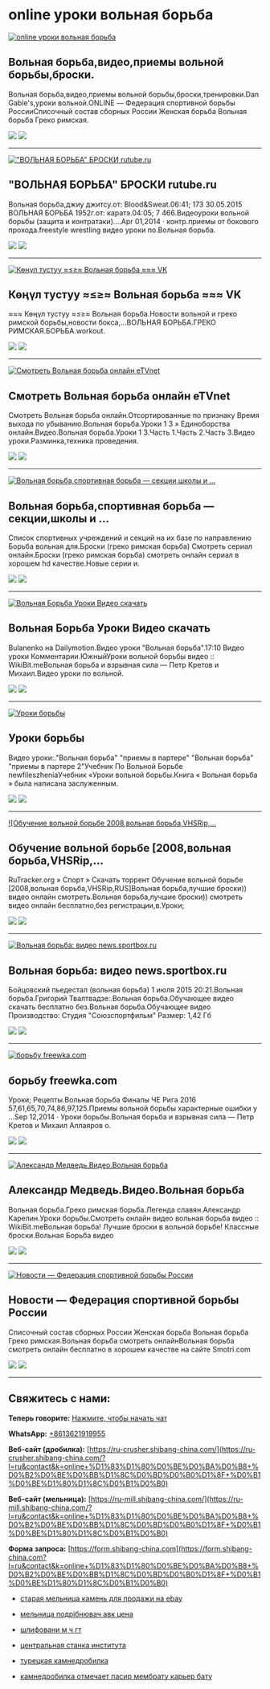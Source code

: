 # online уроки вольная борьба

<a href="https://swt.shibang-china.com/?l=ru&img&k=online+%D1%83%D1%80%D0%BE%D0%BA%D0%B8+%D0%B2%D0%BE%D0%BB%D1%8C%D0%BD%D0%B0%D1%8F+%D0%B1%D0%BE%D1%80%D1%8C%D0%B1%D0%B0" target="_blank">![online уроки вольная борьба](http://static.shibang-china.com/all-800x300/71.jpg)</a>

## Вольная борьба,видео,приемы вольной борьбы,броски.
Вольная борьба,видео,приемы вольной борьбы,броски,тренировки.Dan Gable's,уроки вольной.ONLINE — Федерация спортивной борьбы РоссииСписочный состав сборных России Женская борьба Вольная борьба Греко римская.


<a href="https://whatsapp.shibangsoft.com/WhatsApp.php" target="_blank" title="WhatsApp">![](http://static.shibang-china.com/icon/whatsapp.png)</a> <a href="https://swt.shibang-china.com/?l=ru&icon&k=online+%D1%83%D1%80%D0%BE%D0%BA%D0%B8+%D0%B2%D0%BE%D0%BB%D1%8C%D0%BD%D0%B0%D1%8F+%D0%B1%D0%BE%D1%80%D1%8C%D0%B1%D0%B0" target="_blank">![](http://static.shibang-china.com/icon/chat-ru.png)</a>

---

<a href="https://swt.shibang-china.com/?l=ru&img&k=online+%D1%83%D1%80%D0%BE%D0%BA%D0%B8+%D0%B2%D0%BE%D0%BB%D1%8C%D0%BD%D0%B0%D1%8F+%D0%B1%D0%BE%D1%80%D1%8C%D0%B1%D0%B0" target="_blank">![&quot;ВОЛЬНАЯ БОРЬБА&quot; БРОСКИ rutube.ru](http://static.shibang-china.com/all-800x300/440.jpg)</a>

## &quot;ВОЛЬНАЯ БОРЬБА&quot; БРОСКИ rutube.ru
Вольная борьба,джиу джитсу.от: Blood&amp;Sweat.06:41; 173 30.05.2015 ВОЛЬНАЯ БОРЬБА 1952г.от: каратэ.04:05; 7 466.Видеоуроки вольной борьбы (защита и контратаки).…Apr 01,2014&nbsp;&#0183;&#32;контр.приемы от бокового прохода.freestyle wrestling видео уроки по.Вольная борьба.


<a href="https://whatsapp.shibangsoft.com/WhatsApp.php" target="_blank" title="WhatsApp">![](http://static.shibang-china.com/icon/whatsapp.png)</a> <a href="https://swt.shibang-china.com/?l=ru&icon&k=online+%D1%83%D1%80%D0%BE%D0%BA%D0%B8+%D0%B2%D0%BE%D0%BB%D1%8C%D0%BD%D0%B0%D1%8F+%D0%B1%D0%BE%D1%80%D1%8C%D0%B1%D0%B0" target="_blank">![](http://static.shibang-china.com/icon/chat-ru.png)</a>

---

<a href="https://swt.shibang-china.com/?l=ru&img&k=online+%D1%83%D1%80%D0%BE%D0%BA%D0%B8+%D0%B2%D0%BE%D0%BB%D1%8C%D0%BD%D0%B0%D1%8F+%D0%B1%D0%BE%D1%80%D1%8C%D0%B1%D0%B0" target="_blank">![Көңүл тустуу ≈≤≥≈ Вольная борьба ≈≈≈ VK](http://static.shibang-china.com/all-800x300/1441.jpg)</a>

## Көңүл тустуу ≈≤≥≈ Вольная борьба ≈≈≈ VK
≈≈≈ Көңүл тустуу ≈≤≥≈ Вольная борьба.Новости вольной и греко римской борьбы,новости бокса,…ВОЛЬНАЯ БОРЬБА.ГРЕКО РИМСКАЯ.БОРЬБА.workout.


<a href="https://whatsapp.shibangsoft.com/WhatsApp.php" target="_blank" title="WhatsApp">![](http://static.shibang-china.com/icon/whatsapp.png)</a> <a href="https://swt.shibang-china.com/?l=ru&icon&k=online+%D1%83%D1%80%D0%BE%D0%BA%D0%B8+%D0%B2%D0%BE%D0%BB%D1%8C%D0%BD%D0%B0%D1%8F+%D0%B1%D0%BE%D1%80%D1%8C%D0%B1%D0%B0" target="_blank">![](http://static.shibang-china.com/icon/chat-ru.png)</a>

---

<a href="https://swt.shibang-china.com/?l=ru&img&k=online+%D1%83%D1%80%D0%BE%D0%BA%D0%B8+%D0%B2%D0%BE%D0%BB%D1%8C%D0%BD%D0%B0%D1%8F+%D0%B1%D0%BE%D1%80%D1%8C%D0%B1%D0%B0" target="_blank">![Смотреть Вольная борьба онлайн eTVnet](http://static.shibang-china.com/all-800x300/1109.jpg)</a>

## Смотреть Вольная борьба онлайн eTVnet
Смотреть Вольная борьба онлайн.Отсортированные по признаку Время выхода по убыванию.Вольная борьба.Уроки 1 3 &#187; Единоборства онлайн.Видео.Вольная борьба.Уроки 1 3.Часть 1.Часть 2.Часть 3.Видео уроки.Разминка,техника проведения.


<a href="https://whatsapp.shibangsoft.com/WhatsApp.php" target="_blank" title="WhatsApp">![](http://static.shibang-china.com/icon/whatsapp.png)</a> <a href="https://swt.shibang-china.com/?l=ru&icon&k=online+%D1%83%D1%80%D0%BE%D0%BA%D0%B8+%D0%B2%D0%BE%D0%BB%D1%8C%D0%BD%D0%B0%D1%8F+%D0%B1%D0%BE%D1%80%D1%8C%D0%B1%D0%B0" target="_blank">![](http://static.shibang-china.com/icon/chat-ru.png)</a>

---

<a href="https://swt.shibang-china.com/?l=ru&img&k=online+%D1%83%D1%80%D0%BE%D0%BA%D0%B8+%D0%B2%D0%BE%D0%BB%D1%8C%D0%BD%D0%B0%D1%8F+%D0%B1%D0%BE%D1%80%D1%8C%D0%B1%D0%B0" target="_blank">![Вольная борьба,спортивная борьба — секции,школы и …](http://static.shibang-china.com/all-800x300/1229.jpg)</a>

## Вольная борьба,спортивная борьба — секции,школы и …
Список спортивных учреждений и секций на их базе по направлению Борьба вольная для.Броски (греко римская борьба) Смотреть сериал онлайн.Броски (греко римская борьба) смотреть онлайн сериал в хорошем hd качестве.Новые серии и.


<a href="https://whatsapp.shibangsoft.com/WhatsApp.php" target="_blank" title="WhatsApp">![](http://static.shibang-china.com/icon/whatsapp.png)</a> <a href="https://swt.shibang-china.com/?l=ru&icon&k=online+%D1%83%D1%80%D0%BE%D0%BA%D0%B8+%D0%B2%D0%BE%D0%BB%D1%8C%D0%BD%D0%B0%D1%8F+%D0%B1%D0%BE%D1%80%D1%8C%D0%B1%D0%B0" target="_blank">![](http://static.shibang-china.com/icon/chat-ru.png)</a>

---

<a href="https://swt.shibang-china.com/?l=ru&img&k=online+%D1%83%D1%80%D0%BE%D0%BA%D0%B8+%D0%B2%D0%BE%D0%BB%D1%8C%D0%BD%D0%B0%D1%8F+%D0%B1%D0%BE%D1%80%D1%8C%D0%B1%D0%B0" target="_blank">![Вольная Борьба Уроки Видео скачать](http://static.shibang-china.com/all-800x300/1254.jpg)</a>

## Вольная Борьба Уроки Видео скачать
Bulanenko на Dailymotion.Видео уроки &quot;Вольная борьба&quot;.17:10 Видео уроки Комментарии.ЮжныйУроки вольной борьбы видео :: WikiBit.meВольная борьба и взрывная сила — Петр Кретов и Михаил.Видео уроки по вольной.


<a href="https://whatsapp.shibangsoft.com/WhatsApp.php" target="_blank" title="WhatsApp">![](http://static.shibang-china.com/icon/whatsapp.png)</a> <a href="https://swt.shibang-china.com/?l=ru&icon&k=online+%D1%83%D1%80%D0%BE%D0%BA%D0%B8+%D0%B2%D0%BE%D0%BB%D1%8C%D0%BD%D0%B0%D1%8F+%D0%B1%D0%BE%D1%80%D1%8C%D0%B1%D0%B0" target="_blank">![](http://static.shibang-china.com/icon/chat-ru.png)</a>

---

<a href="https://swt.shibang-china.com/?l=ru&img&k=online+%D1%83%D1%80%D0%BE%D0%BA%D0%B8+%D0%B2%D0%BE%D0%BB%D1%8C%D0%BD%D0%B0%D1%8F+%D0%B1%D0%BE%D1%80%D1%8C%D0%B1%D0%B0" target="_blank">![Уроки борьбы](http://static.shibang-china.com/all-800x300/973.jpg)</a>

## Уроки борьбы
Видео уроки:.&quot;Вольная борьба&quot; &quot;приемы в партере&quot; &quot;Вольная борьба&quot; &quot;приемы в партере 2&quot;Учебник По Вольной Борьбе newfileszheniaУчебник &#171;Уроки вольной борьбы.Книга &#171; Вольная борьба &#187; была написана заслуженным.


<a href="https://whatsapp.shibangsoft.com/WhatsApp.php" target="_blank" title="WhatsApp">![](http://static.shibang-china.com/icon/whatsapp.png)</a> <a href="https://swt.shibang-china.com/?l=ru&icon&k=online+%D1%83%D1%80%D0%BE%D0%BA%D0%B8+%D0%B2%D0%BE%D0%BB%D1%8C%D0%BD%D0%B0%D1%8F+%D0%B1%D0%BE%D1%80%D1%8C%D0%B1%D0%B0" target="_blank">![](http://static.shibang-china.com/icon/chat-ru.png)</a>

---

<a href="https://swt.shibang-china.com/?l=ru&img&k=online+%D1%83%D1%80%D0%BE%D0%BA%D0%B8+%D0%B2%D0%BE%D0%BB%D1%8C%D0%BD%D0%B0%D1%8F+%D0%B1%D0%BE%D1%80%D1%8C%D0%B1%D0%B0" target="_blank">![Обучение вольной борьбе [2008,вольная борьба,VHSRip,…](http://static.shibang-china.com/all-800x300/180.jpg)</a>

## Обучение вольной борьбе [2008,вольная борьба,VHSRip,…
RuTracker.org &#187; Спорт &#187; Скачать торрент Обучение вольной борьбе [2008,вольная борьба,VHSRip,RUS]Вольная борьба,лучшие броски)) видео онлайн смотреть.Вольная борьба,лучшие броски)) смотреть видео онлайн бесплатно,без регистрации,в.Уроки;


<a href="https://whatsapp.shibangsoft.com/WhatsApp.php" target="_blank" title="WhatsApp">![](http://static.shibang-china.com/icon/whatsapp.png)</a> <a href="https://swt.shibang-china.com/?l=ru&icon&k=online+%D1%83%D1%80%D0%BE%D0%BA%D0%B8+%D0%B2%D0%BE%D0%BB%D1%8C%D0%BD%D0%B0%D1%8F+%D0%B1%D0%BE%D1%80%D1%8C%D0%B1%D0%B0" target="_blank">![](http://static.shibang-china.com/icon/chat-ru.png)</a>

---

<a href="https://swt.shibang-china.com/?l=ru&img&k=online+%D1%83%D1%80%D0%BE%D0%BA%D0%B8+%D0%B2%D0%BE%D0%BB%D1%8C%D0%BD%D0%B0%D1%8F+%D0%B1%D0%BE%D1%80%D1%8C%D0%B1%D0%B0" target="_blank">![Вольная борьба: видео news.sportbox.ru](http://static.shibang-china.com/all-800x300/993.jpg)</a>

## Вольная борьба: видео news.sportbox.ru
Бойцовский пьедестал (вольная борьба) 1 июля 2015 20:21.Вольная борьба.Григорий Твалтвадзе:.Вольная борьба.Обучающее видео скачать бесплатно без.Вольная борьба.Обучающее видео Производство: Студия &quot;Союзспортфильм&quot; Размер: 1,42 Гб


<a href="https://whatsapp.shibangsoft.com/WhatsApp.php" target="_blank" title="WhatsApp">![](http://static.shibang-china.com/icon/whatsapp.png)</a> <a href="https://swt.shibang-china.com/?l=ru&icon&k=online+%D1%83%D1%80%D0%BE%D0%BA%D0%B8+%D0%B2%D0%BE%D0%BB%D1%8C%D0%BD%D0%B0%D1%8F+%D0%B1%D0%BE%D1%80%D1%8C%D0%B1%D0%B0" target="_blank">![](http://static.shibang-china.com/icon/chat-ru.png)</a>

---

<a href="https://swt.shibang-china.com/?l=ru&img&k=online+%D1%83%D1%80%D0%BE%D0%BA%D0%B8+%D0%B2%D0%BE%D0%BB%D1%8C%D0%BD%D0%B0%D1%8F+%D0%B1%D0%BE%D1%80%D1%8C%D0%B1%D0%B0" target="_blank">![борьбу freewka.com](http://static.shibang-china.com/all-800x300/1305.jpg)</a>

## борьбу freewka.com
Уроки; Рецепты.Вольная борьба Финалы ЧЕ Рига 2016 57,61,65,70,74,86,97,125.Приемы вольной борьбы характерные ошибки у …Sep 12,2014&nbsp;&#0183;&#32;Уроки борьбы.Вольная борьба и взрывная сила — Петр Кретов и Михаил Аллаяров о.


<a href="https://whatsapp.shibangsoft.com/WhatsApp.php" target="_blank" title="WhatsApp">![](http://static.shibang-china.com/icon/whatsapp.png)</a> <a href="https://swt.shibang-china.com/?l=ru&icon&k=online+%D1%83%D1%80%D0%BE%D0%BA%D0%B8+%D0%B2%D0%BE%D0%BB%D1%8C%D0%BD%D0%B0%D1%8F+%D0%B1%D0%BE%D1%80%D1%8C%D0%B1%D0%B0" target="_blank">![](http://static.shibang-china.com/icon/chat-ru.png)</a>

---

<a href="https://swt.shibang-china.com/?l=ru&img&k=online+%D1%83%D1%80%D0%BE%D0%BA%D0%B8+%D0%B2%D0%BE%D0%BB%D1%8C%D0%BD%D0%B0%D1%8F+%D0%B1%D0%BE%D1%80%D1%8C%D0%B1%D0%B0" target="_blank">![Александр Медведь.Видео.Вольная борьба](http://static.shibang-china.com/all-800x300/1134.jpg)</a>

## Александр Медведь.Видео.Вольная борьба
Вольная борьба.Греко римская борьба.Легенда славян.Александр Карелин.Уроки борьбы.Смотреть онлайн видео вольная борьба видео :: WikiBit.meВольная борьба! Лучшие броски в вольной борьбе! Классные броски.Вольная Борьба видео


<a href="https://whatsapp.shibangsoft.com/WhatsApp.php" target="_blank" title="WhatsApp">![](http://static.shibang-china.com/icon/whatsapp.png)</a> <a href="https://swt.shibang-china.com/?l=ru&icon&k=online+%D1%83%D1%80%D0%BE%D0%BA%D0%B8+%D0%B2%D0%BE%D0%BB%D1%8C%D0%BD%D0%B0%D1%8F+%D0%B1%D0%BE%D1%80%D1%8C%D0%B1%D0%B0" target="_blank">![](http://static.shibang-china.com/icon/chat-ru.png)</a>

---

<a href="https://swt.shibang-china.com/?l=ru&img&k=online+%D1%83%D1%80%D0%BE%D0%BA%D0%B8+%D0%B2%D0%BE%D0%BB%D1%8C%D0%BD%D0%B0%D1%8F+%D0%B1%D0%BE%D1%80%D1%8C%D0%B1%D0%B0" target="_blank">![Новости — Федерация спортивной борьбы России](http://static.shibang-china.com/all-800x300/1419.jpg)</a>

## Новости — Федерация спортивной борьбы России
Списочный состав сборных России Женская борьба Вольная борьба Греко римская.Вольная борьба смотреть онлайнВольная борьба смотреть онлайн бесплатно в хорошем качестве на сайте Smotri.com


<a href="https://whatsapp.shibangsoft.com/WhatsApp.php" target="_blank" title="WhatsApp">![](http://static.shibang-china.com/icon/whatsapp.png)</a> <a href="https://swt.shibang-china.com/?l=ru&icon&k=online+%D1%83%D1%80%D0%BE%D0%BA%D0%B8+%D0%B2%D0%BE%D0%BB%D1%8C%D0%BD%D0%B0%D1%8F+%D0%B1%D0%BE%D1%80%D1%8C%D0%B1%D0%B0" target="_blank">![](http://static.shibang-china.com/icon/chat-ru.png)</a>

---
## Свяжитесь с нами:

**Теперь говорите:** [Нажмите, чтобы начать чат](https://swt.shibang-china.com?l=ru&contact&k=online+%D1%83%D1%80%D0%BE%D0%BA%D0%B8+%D0%B2%D0%BE%D0%BB%D1%8C%D0%BD%D0%B0%D1%8F+%D0%B1%D0%BE%D1%80%D1%8C%D0%B1%D0%B0)

**WhatsApp:**  [+8613621919955](https://whatsapp.shibangsoft.com/WhatsApp.php)

**Веб-сайт (дробилка):** [https://ru-crusher.shibang-china.com/](https://ru-crusher.shibang-china.com/?l=ru&contact&k=online+%D1%83%D1%80%D0%BE%D0%BA%D0%B8+%D0%B2%D0%BE%D0%BB%D1%8C%D0%BD%D0%B0%D1%8F+%D0%B1%D0%BE%D1%80%D1%8C%D0%B1%D0%B0)

**Веб-сайт (мельница):** [https://ru-mill.shibang-china.com/](https://ru-mill.shibang-china.com/?l=ru&contact&k=online+%D1%83%D1%80%D0%BE%D0%BA%D0%B8+%D0%B2%D0%BE%D0%BB%D1%8C%D0%BD%D0%B0%D1%8F+%D0%B1%D0%BE%D1%80%D1%8C%D0%B1%D0%B0)

**Форма запроса:** [https://form.shibang-china.com](https://form.shibang-china.com?l=ru&contact&k=online+%D1%83%D1%80%D0%BE%D0%BA%D0%B8+%D0%B2%D0%BE%D0%BB%D1%8C%D0%BD%D0%B0%D1%8F+%D0%B1%D0%BE%D1%80%D1%8C%D0%B1%D0%B0)

* [старая мельница камень для продажи на ebay](../108/%D1%81%D1%82%D0%B0%D1%80%D0%B0%D1%8F%20%D0%BC%D0%B5%D0%BB%D1%8C%D0%BD%D0%B8%D1%86%D0%B0%20%D0%BA%D0%B0%D0%BC%D0%B5%D0%BD%D1%8C%20%D0%B4%D0%BB%D1%8F%20%D0%BF%D1%80%D0%BE%D0%B4%D0%B0%D0%B6%D0%B8%20%D0%BD%D0%B0%20ebay.md)

* [мельница подрібнювач авк цена](../113/%D0%BC%D0%B5%D0%BB%D1%8C%D0%BD%D0%B8%D1%86%D0%B0%20%D0%BF%D0%BE%D0%B4%D1%80%D1%96%D0%B1%D0%BD%D1%8E%D0%B2%D0%B0%D1%87%20%D0%B0%D0%B2%D0%BA%20%D1%86%D0%B5%D0%BD%D0%B0.md)

* [шлифовани м ч гт](../109/%D1%88%D0%BB%D0%B8%D1%84%D0%BE%D0%B2%D0%B0%D0%BD%D0%B8%20%D0%BC%20%D1%87%20%D0%B3%D1%82.md)

* [центральная станка института](../106/%D1%86%D0%B5%D0%BD%D1%82%D1%80%D0%B0%D0%BB%D1%8C%D0%BD%D0%B0%D1%8F%20%D1%81%D1%82%D0%B0%D0%BD%D0%BA%D0%B0%20%D0%B8%D0%BD%D1%81%D1%82%D0%B8%D1%82%D1%83%D1%82%D0%B0.md)

* [турецкая камнедробилка](../117/%D1%82%D1%83%D1%80%D0%B5%D1%86%D0%BA%D0%B0%D1%8F%20%D0%BA%D0%B0%D0%BC%D0%BD%D0%B5%D0%B4%D1%80%D0%BE%D0%B1%D0%B8%D0%BB%D0%BA%D0%B0.md)

* [камнедробилка отмечает пасир мембрату карьер бату](../118/%D0%BA%D0%B0%D0%BC%D0%BD%D0%B5%D0%B4%D1%80%D0%BE%D0%B1%D0%B8%D0%BB%D0%BA%D0%B0%20%D0%BE%D1%82%D0%BC%D0%B5%D1%87%D0%B0%D0%B5%D1%82%20%D0%BF%D0%B0%D1%81%D0%B8%D1%80%20%D0%BC%D0%B5%D0%BC%D0%B1%D1%80%D0%B0%D1%82%D1%83%20%D0%BA%D0%B0%D1%80%D1%8C%D0%B5%D1%80%20%D0%B1%D0%B0%D1%82%D1%83.md)